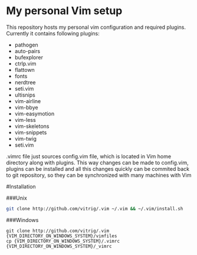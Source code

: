 # My personal Vim setup

This repository hosts my personal vim configuration and required plugins. Currently it contains following plugins:

- pathogen
- auto-pairs
- bufexplorer
- ctrlp.vim
- flattown
- fonts
- nerdtree
- seti.vim
- ultisnips
- vim-airline
- vim-bbye
- vim-easymotion
- vim-less
- vim-skeletons
- vim-snippets
- vim-twig
- seti.vim


.vimrc file just sources config.vim file, which is located in Vim home directory along with plugins.
This way changes can be made to config.vim, plugins can be installed and all this changes quickly can be commited
back to git repository, so they can be synchronized with many machines with Vim


#Installation

###Unix
```bash
git clone http://github.com/vitrig/.vim ~/.vim && ~/.vim/install.sh
```

###Windows
```
git clone http://github.com/vitrig/.vim {VIM_DIRECTORY_ON_WINDOWS_SYSTEM}/vimfiles
cp {VIM_DIRECTORY_ON_WINDOWS_SYSTEM}/.vimrc {VIM_DIRECTORY_ON_WINDOWS_SYSTEM}/_vimrc
```
